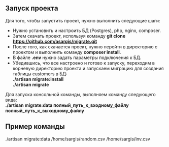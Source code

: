 ## Запуск проекта

Для того, чтобы запустить проект, нужно выполнить следующие шаги:

- Нужно установить и настроить БД (Postgres), php, nginx, composer.
- Затем скачать проект, используя команду <b>git clone https://github.com/asargis/migrate.git</b>
- После того, как скачается проект, нужно перейти в директорию с проектом и выполнить команду <b>composer install</b>.
- В файле <b>.env</b> нужно задать параметры подключения к БД.
- Убедившись, что все настроено и готово к запуску, переходим в корневую директорию проекта и запускаем миграцию для создания таблицы customers в БД:<br>
    <b>./artisan migrate:install</b><br>
    <b>./artisan migrate</b><br>

Для запуска консольной команды, выполняем команду следующего вида: <br>
<b>./artisan migrate:data полный_путь_к_входному_файлу полный_путь_к_выходному_файлу</b>
    
## Пример команды
./artisan migrate:data /home/sargis/random.csv /home/sargis/inv.csv
 
